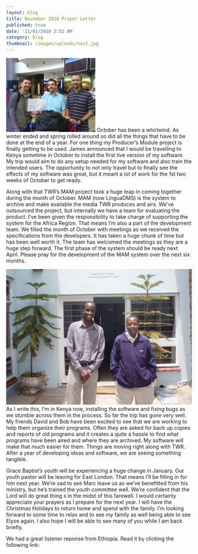 ```yaml
---
layout: blog
title: November 2010 Prayer Letter
published: true
date: '11/01/2010 2:52 AM'
category: blog
thumbnail: /images/uploads/nov2.jpg
---
```


![Ryan Arriving in South Africa](/images/uploads/nov1.jpg)
October has been a whirlwind. As winter ended and spring rolled around so did all the things that have to be done at the end of a year. For one thing my Producer’s Module project is finally getting to be used. James announced that I would be travelling to Kenya sometime in October to install the first live version of my software. My trip would aim to do any setup needed for my software and also train the intended users. The opportunity to not only travel but to finally see the effects of my software was great, but it meant a lot of work for the 1st two weeks of October to get ready.

Along with that TWR’s MAM project took a huge leap in coming together during the month of October. MAM (now LinguaDMS) is the system to archive and make available the media TWR produces and airs. We’ve outsourced the project, but internally we have a team for evaluating the product. I’ve been given the responsibility to take charge of supporting the system for the Africa Region. That means I’m also a part of the development team. We filled the month of October with meetings as we received the specifications from the developers. It has taken a huge chunk of time but has been well worth it. The team has welcomed the meetings as they are a huge step forward. The first phase of the system should be ready next April. Please pray for the development of the MAM system over the next six months.

![David and Bob from Kenya](/images/uploads/nov2.jpg)
As I write this, I’m in Kenya now, installing the software and fixing bugs as we stumble across them in the process. So far the trip has gone very well. My friends David and Bob have been excited to see that we are working to help them organize their programs. Often they are asked for back up copies and reports of old programs and it creates a quite a hassle to find what programs have been aired and where they are archived. My software will make that much easier for them. Things are moving right along with TWR. After a year of developing ideas and software, we are seeing something tangible.

Grace Baptist’s youth will be experiencing a huge change in January. Our youth pastor will be leaving for East London. That means I’ll be filling in for him next year. We’re sad to see Marc leave us as we’ve benefitted from his ministry, but he’s trained the youth committee well. We’re confident that the Lord will do great thing s in the midst of this farewell. I would certainly appreciate your prayers as I prepare for the next year. I will have the Christmas Holidays to return home and spend with the family. I’m looking forward to some time to relax and to see my family as well being able to see Elyse again. I also hope I will be able to see many of you while I am back briefly.

We had a great listener reponse from Ethiopia. Read it by clicking the following link:
